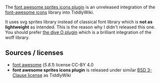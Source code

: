 The [font awesome sprites icons plugin](#$:/plugins/sycom/f-awesome) is an unreleased integration of the [font-awesome icons][f-a] library into TiddlyWiki.

It uses svg sprites library instead of classical font library which is **not as lightweight** as intended. This is the reason why I didn't released this one. You should prefer [the dive O plugin][diveOplugin] which is a brilliant integration of the woff library.

## Sources / licenses
* [font awesome][f-a] (_5.8.1_) license CC-BY 4.0
* **font awesome sprites icons plugin** is released under similar [BSD 3-Clause license][license] as TiddlyWiki

[f-a]: https://fontawesome.com
[license]: https://framagit.org/sycom/TiddlyWiki-Plugins/LICENSE.md
[diveOplugin]: http://thediveo.github.io/TW5FontAwesome/
